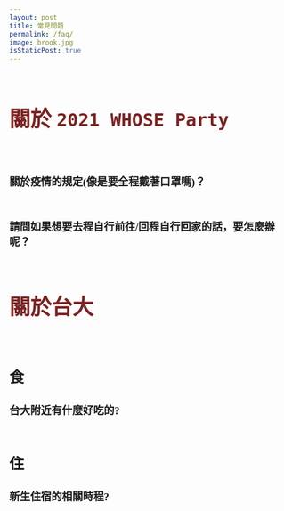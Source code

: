 ```yaml
---
layout: post
title: 常見問題
permalink: /faq/
image: brook.jpg
isStaticPost: true
---
```

<br>
<p style="font-family: 'Noto Serif TC', serif;color: #7c2222;font-size: 1cm;font-weight: 600">關於 <code>2021 WHOSE Party</code></p>
<br>

<p style="font-family: 'Noto Serif TC', serif;font-size: 0.5cm;font-weight: 600">關於疫情的規定(像是要全程戴著口罩嗎)？</p>
<br>

<p style="font-family: 'Noto Serif TC', serif;font-size: 0.5cm;font-weight: 600">請問如果想要去程自行前往/回程自行回家的話，要怎麼辦呢？</p>
<br>

<p style="font-family: 'Noto Serif TC', serif;color: #7c2222;font-size: 1cm;font-weight: 600">關於台大</p>
<br>

<p style="font-family: 'Noto Serif TC', serif;font-size: 0.7cm;font-weight: 600">食</p>
<p style="font-family: 'Noto Serif TC', serif;font-size: 0.5cm;font-weight: 600">台大附近有什麼好吃的?</p>
<br>

<p style="font-family: 'Noto Serif TC', serif;font-size: 0.7cm;font-weight: 600">住</p>
<p style="font-family: 'Noto Serif TC', serif;font-size: 0.5cm;font-weight: 600">新生住宿的相關時程?</p>